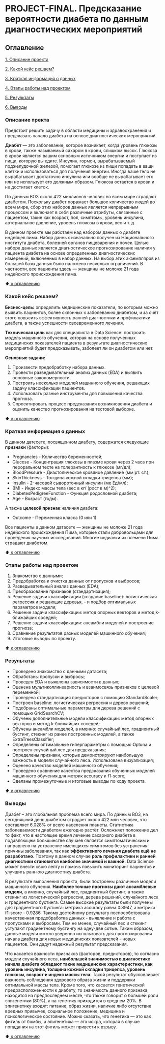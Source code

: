 # PROJECT-FINAL. Предсказание вероятности диабета по данным диагностических мероприятий

 ## Оглавление
 [1. Описание проекта](https://github.com/Nadarsa/sf_data_science/tree/main/PROJECT-FINAL/README.md#Описание-проекта)

 [2. Какой кейс решаем?](https://github.com/Nadarsa/sf_data_science/tree/main/PROJECT-FINAL/README.md#Какой-кейс-решаем)

 [3. Краткая информация о данных](https://github.com/Nadarsa/sf_data_science/tree/main/PROJECT-FINAL/README.md#Краткая-информация-о-данных)

 [4. Этапы работы над проектом](https://github.com/Nadarsa/sf_data_science/tree/main/PROJECT-FINAL/README.md#Этапы-работы-над-проектом)

 [5. Результаты](https://github.com/Nadarsa/sf_data_science/tree/main/PROJECT-FINAL/README.md#Результаты)
 
 [6. Выводы](https://github.com/Nadarsa/sf_data_science/tree/main/PROJECT-FINAL/README.md#Выводы)

### Описание пректа

Предстоит решить задачу в области медицины и здравоохранения и предсказать начало диабета на основе диагностических мероприятий.

**Диабет** — это заболевание, которое возникает, когда уровень глюкозы в крови, также называемый сахаром в крови, слишком высок. Глюкоза в крови является вашим основным источником энергии и поступает из пищи, которую вы едите. Инсулин, гормон, вырабатываемый поджелудочной железой, помогает глюкозе из пищи попадать в ваши клетки и использоваться для получения энергии. Иногда ваше тело не вырабатывает достаточно инсулина или вообще не вырабатывает его или не использует его должным образом. Глюкоза остается в крови и не достигает клеток.

По данным ВОЗ около 422 миллионов человек во всем мире страдают диабетом. Поскольку диабет поражает большое количество людей во всем мире, сбор этих наборов данных является непрерывным процессом и включает в себя различные атрибуты, связанные с пациентом, такие как возраст, пол, симптомы, уровень инсулина, артериальное давление, уровень глюкозы в крови, вес и т. д. 

В данном проекте мы работаем над набором данных о диабете индейцев пима. Набор данных изначально получен из Национального института диабета, болезней органов пищеварения и почек. Целью набора данных является диагностическое прогнозирование наличия у пациента диабета на основе определенных диагностических измерений, включенных в набор данных. На выбор этих экземпляров из большей базы данных было наложено несколько ограничений. В частности, все пациенты здесь — женщины не моложе 21 года индейского происхождения пима.

:arrow_up:[ к оглавлению](https://github.com/Nadarsa/sf_data_science/tree/main/PROJECT-FINAL/README.md#Оглавление)

### Какой кейс решаем?

**Бизнес-цель:** определить медицинские показатели, по которым можно выявить пациентов, более склонных к заболеванию диабетом, и за счёт этого повысить эффективность ранней диагностики и профилактики диабета, а также успешности своевременного лечения.

**Техническая цель** как для специалиста в Data Science: построить модель машинного обучения, которая на основе полученных медицинских показателей пациента в результате диагностических мероприятий будет предсказывать, заболеет ли он диабетом или нет.

**Основные задачи:**
1. Произвести предобработку набора данных.
2. Провести разведывательный анализ данных (EDA) и выявить основные закономерности.
3. Построить несколько моделей машинного обучения, решающих задачу классификации пациентов.
4. Использовать разные инструменты для повышения качества прогноза.
5. Спроектировать процесс предсказания возникновения диабета и оценить качество прогнозирования на тестовой выборке.

:arrow_up:[ к оглавлению](https://github.com/Nadarsa/sf_data_science/tree/main/PROJECT-FINAL/README.md#Оглавление)

### Краткая информация о данных

В данном датесете, посвященном диабету, содержатся следующие **признаки** (факторы):
* Pregnancies - Количество беременностей;
* Glucose - Концентрация глюкозы в плазме крови через 2 часа при пероральном тесте на толерантность к глюкозе (мг/дл);
* BloodPressure - Диастолическое кровяное давление (мм рт. ст.);
* SkinThickness - Толщина кожной складки трицепса (мм);
* Insulin - 2-часовой сывороточный инсулин (ме Ед/мл);
* BMI - Индекс массы тела (вес в кг/ (рост в м)^2);
* DiabetesPedigreeFunction - Функция родословной диабета;
* Age - Возраст (годы).

А также **целевой признак** наличия диабета:
* Outcome - Переменная класса (0 или 1)

Все пациенты в данном датасете — женщины не моложе 21 года индейского происхождения Пима, которые стали добровольцами для проведения научных исследований. Многие индианки из племени Пима страдают диабетом.

:arrow_up:[ к оглавлению](https://github.com/Nadarsa/sf_data_science/tree/main/PROJECT-FINAL/README.md#Оглавление)

### Этапы работы над проектом

1. Знакомство с данными;
2. Предобработка и очистка данных от пропусков и выбросов;
3. Разведывательный анализ данных (EDA);
4. Преобразование признаков (стандартизация);
5. Решение задачи классификации (создание baseline): логистическая регрессия и решающие деревья, - и подбор оптимальных параметров модели;
6. Решение задачи классификации: метод опорных векторов и метод k-ближайших соседей;
7. Решение задачи классификации: ансамбли моделей и построение прогноза;
8. Сравнение результатов разных моделей машинного обучения;
9. Итоговые выводы по проекту.

:arrow_up:[ к оглавлению](https://github.com/Nadarsa/sf_data_science/tree/main/PROJECT-FINAL/README.md#Оглавление)

### Результаты

- Проведено знакомство с данными датасета;
- Обработаны пропуски и выбросы;
- Проведен EDA и выявлены зависимости в данных;
- Оценена мультиколлинеарность и взаимосвязь признаков с целевой переменной;
- Проведена стандартизация предикторов с помощию StandardScaler;
- Построен baseline: логистическая регрессия и дерево решений;
- Подобраны оптимальные параметры для дерева рещений с помощью GridSearchCV;
- Обучены дополнительные модели классификации: метод опорных векторов и метод k-ближайших соседей;
- Обучены ансамбли моделей, а именно: случайный лес, градиентный бустинг, стекинг из ранее построенных моделей, а также ExtraTreesClassifier;
- Определены оптимальные гиперпараметры с помощью Optuna и построен случайный лес для предсказания;
- Определены признаки, которые демонстрируют наибольшую  важность в модели случайного леса. Использована визуализация;
- Оценено качество моделей машинного обучения;
- Проведено сравнение качества предсказания обученных моделей машинного обучения для метрик accuracy и f1-score;
- Сделаны промежуточные и итоговые выводы по ходу проекта.

:arrow_up:[ к оглавлению](https://github.com/Nadarsa/sf_data_science/tree/main/PROJECT-FINAL/README.md#Оглавление)

### Выводы

Диабет – это глобальная проблема всего мира. По данным ВОЗ, на сегодняшний день диабетом страдает около 422 млн человек, что составляет 6,028% от всего населения планеты. Статистика заболеваемости диабетом ежегодно растёт. Осложняет положение дел то факт, что в настоящее время лечение сахарного диабета в подавляющем большинстве случаев является симптоматическим и направлено на устранение имеющихся симптомов без устранения причины заболевания, так как **эффективного лечения диабета ещё не разработано**. Поэтому в данном случае **роль профилактики и ранней диагностики становится наиболее значимой и важной**. Data Science может внести свою лепту и помочь повысить мониторинг пациентов и улучшить раннюю диагностику диабета.

В результате выполнения проекта, были построены различные модели машинного обучения. **Наиболее точные прогнозы дают ансамблевые модели**, а именно, случайный лес, градиентный бустинг, а также стекинг из логистической регрессии, дерева решений, случайного леса и градиентного бустинга. Самые высокие результаты были получены для градиентного бустинга: метрика accuracy равна 0.8947, а метрика f1-score - 0.9286. Такому достойному результату поспособствовала качественная предобработка данных - выявление и работа с пропусками и выбросами. Тем не менее, случайный лес и стекинг уступают градиентному бустингу на одну-две сотые. Таким образом, данные модели можно уверенно использовать для прогнозирования начала диабета для новых медицинских показателей - новых пациентов. Они дадут надежный результат предсказания.

Что касается важности признаков (факторов, предикторов), то согласно модели случайного леса, **наибольшей значимостью в диагностике начала диабета обладают такие медицинские характеристики, как уровень инсулина, толщина кожной складки трицепса, уровень глюкозы, возраст и индекс массы тела**. Такой результат обусловливает важность соблюдения здорового образа жизни и поддержки оптимальной массы тела. Кроме того, что касается генетической предрасположенности к диабету, то значимость данного признака находится на предпоследнем месте, что также говорит о большей роли эпигенетики (80%), а на генетику приходится в среднем 20%. В эпигенетику входят: питание, образ жизни, наличие либо отсутствие вредных привычек, социальное положение, медицина и психологическое состояние. Можно сказать, что генетика — это как фитиль от бомбы, а эпигенетика — это искра, которая в случае попадания на этот фитиль может привести к взрыву.

:arrow_up:[ к оглавлению](https://github.com/Nadarsa/sf_data_science/tree/main/PROJECT-FINAL/README.md#Оглавление)